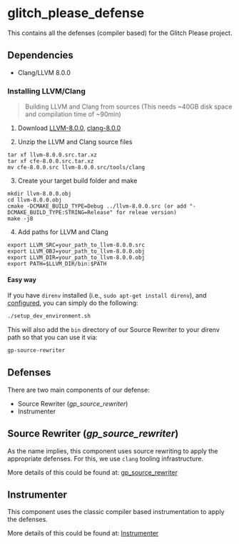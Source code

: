# glitch_please_defense
This contains all the defenses (compiler based) for the Glitch Please project.
## Dependencies
* Clang/LLVM 8.0.0
### Installing LLVM/Clang
> Building LLVM and Clang from sources (This needs ~40GB disk space and compilation time of ~90min)

1) Download [LLVM-8.0.0](http://llvm.org/releases/8.0.0/llvm-8.0.0.src.tar.xz), [clang-8.0.0](http://llvm.org/releases/8.0.0/cfe-8.0.0.src.tar.xz)

2) Unzip the LLVM and Clang source files
```
tar xf llvm-8.0.0.src.tar.xz
tar xf cfe-8.0.0.src.tar.xz
mv cfe-8.0.0.src llvm-8.0.0.src/tools/clang
```

3) Create your target build folder and make
```
mkdir llvm-8.0.0.obj
cd llvm-8.0.0.obj
cmake -DCMAKE_BUILD_TYPE=Debug ../llvm-8.0.0.src (or add "-DCMAKE_BUILD_TYPE:STRING=Release" for releae version)
make -j8  
```

4) Add paths for LLVM and Clang
```
export LLVM_SRC=your_path_to_llvm-8.0.0.src
export LLVM_OBJ=your_path_to_llvm-8.0.0.obj
export LLVM_DIR=your_path_to_llvm-8.0.0.obj
export PATH=$LLVM_DIR/bin:$PATH
```

#### Easy way
If you have `direnv` installed (i.e., `sudo apt-get install direnv`), and [configured](https://direnv.net/docs/hook.md), you can simply do the following:
```bash
./setup_dev_environment.sh
```

This will also add the `bin` directory of our Source Rewriter to your direnv path so that you can use it via:
```bash
gp-source-rewriter
```

## Defenses
There are two main components of our defense:
* Source Rewriter (*gp_source_rewriter*)
* Instrumenter
## Source Rewriter (*gp_source_rewriter*)
As the name implies, this component uses source rewriting to apply the appropriate defenses. For this, we use `clang` tooling infrastructure.

More details of this could be found at: [gp_source_rewriter](https://github.com/Machiry/glitch_please_defense/tree/master/gp_source_rewriter)

## Instrumenter
This component uses the classic compiler based instrumentation to apply the defenses.

More details of this could be found at:
[Instrumenter](https://github.com/Machiry/glitch_please_defense/tree/master/instrumenter)
